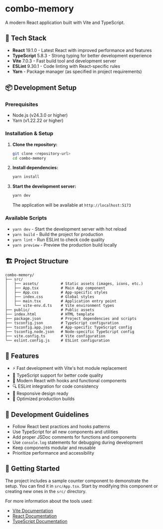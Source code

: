 # combo-memory

A modern React application built with Vite and TypeScript.

## 🚀 Tech Stack

- **React** 19.1.0 - Latest React with improved performance and features
- **TypeScript** 5.8.3 - Strong typing for better development experience
- **Vite** 7.0.3 - Fast build tool and development server
- **ESLint** 9.30.1 - Code linting with React-specific rules
- **Yarn** - Package manager (as specified in project requirements)

## 📦 Development Setup

### Prerequisites

- Node.js (v24.3.0 or higher)
- Yarn (v1.22.22 or higher)

### Installation & Setup

1. **Clone the repository:**
   ```bash
   git clone <repository-url>
   cd combo-memory
   ```

2. **Install dependencies:**
   ```bash
   yarn install
   ```

3. **Start the development server:**
   ```bash
   yarn dev
   ```

   The application will be available at `http://localhost:5173`

### Available Scripts

- `yarn dev` - Start the development server with hot reload
- `yarn build` - Build the project for production
- `yarn lint` - Run ESLint to check code quality
- `yarn preview` - Preview the production build locally

## 🏗️ Project Structure

```
combo-memory/
├── src/
│   ├── assets/          # Static assets (images, icons, etc.)
│   ├── App.tsx          # Main App component
│   ├── App.css          # App-specific styles
│   ├── index.css        # Global styles
│   ├── main.tsx         # Application entry point
│   └── vite-env.d.ts    # Vite environment types
├── public/              # Public assets
├── index.html           # HTML template
├── package.json         # Project dependencies and scripts
├── tsconfig.json        # TypeScript configuration
├── tsconfig.app.json    # App-specific TypeScript config
├── tsconfig.node.json   # Node-specific TypeScript config
├── vite.config.ts       # Vite configuration
└── eslint.config.js     # ESLint configuration
```

## 🎯 Features

- ⚡ Fast development with Vite's hot module replacement
- 🔧 TypeScript support for better code quality
- 🎨 Modern React with hooks and functional components
- 🔍 ESLint integration for code consistency
- 📱 Responsive design ready
- 🚀 Optimized production builds

## 🔧 Development Guidelines

- Follow React best practices and hooks patterns
- Use TypeScript for all new components and utilities
- Add proper JSDoc comments for functions and components
- Use `console.log` statements for debugging during development
- Keep components modular and reusable
- Prioritize performance and accessibility

## 🚀 Getting Started

The project includes a sample counter component to demonstrate the setup. You can find it in `src/App.tsx`. Start by modifying this component or creating new ones in the `src/` directory.

For more information about the tools used:
- [Vite Documentation](https://vite.dev/guide/)
- [React Documentation](https://react.dev/)
- [TypeScript Documentation](https://www.typescriptlang.org/docs/)
